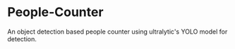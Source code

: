 # People-Counter
 An object detection based people counter using ultralytic's YOLO model for detection.
